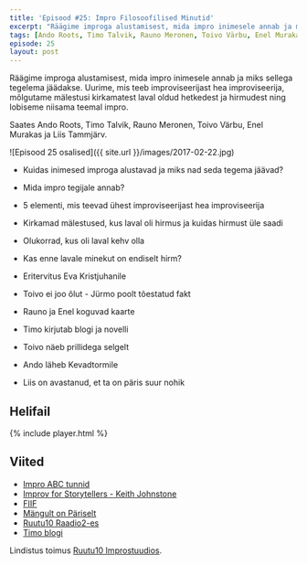 ```yaml
---
title: 'Episood #25: Impro Filosoofilised Minutid'
excerpt: "Räägime improga alustamisest, mida impro inimesele annab ja miks sellega tegelema jäädakse. Uurime, mis teeb improviseerijast hea improviseerija, mõlgutame mälestusi kirkamatest laval oldud hetkedest ja hirmudest ning lobiseme niisama teemal impro."
tags: [Ando Roots, Timo Talvik, Rauno Meronen, Toivo Värbu, Enel Murakas, Liis Tammjärv]
episode: 25
layout: post
---
```


Räägime improga alustamisest, mida impro inimesele annab ja miks sellega tegelema jäädakse. Uurime, mis teeb improviseerijast hea improviseerija, mõlgutame mälestusi kirkamatest laval oldud hetkedest ja hirmudest ning lobiseme niisama teemal impro.

Saates Ando Roots, Timo Talvik, Rauno Meronen, Toivo Värbu, Enel Murakas ja Liis Tammjärv.

![Episood 25 osalised]({{ site.url }}/images/2017-02-22.jpg)

- Kuidas inimesed improga alustavad ja miks nad seda tegema jäävad?
- Mida impro tegijale annab?
- 5 elementi, mis teevad ühest improviseerijast hea improviseerija
- Kirkamad mälestused, kus laval oli hirmus ja kuidas hirmust üle saadi
- Olukorrad, kus oli laval kehv olla
- Kas enne lavale minekut on endiselt hirm?

- Eritervitus Eva Kristjuhanile
- Toivo ei joo õlut - Jürmo poolt tõestatud fakt
- Rauno ja Enel koguvad kaarte
- Timo kirjutab blogi ja novelli
- Toivo näeb prillidega selgelt
- Ando läheb Kevadtormile
- Liis on avastanud, et ta on päris suur nohik

## Helifail

{% include player.html %}

## Viited

- [Impro ABC tunnid](http://www.ruutu10.ee/improabc.html)
- [Improv for Storytellers - Keith Johnstone](https://www.goodreads.com/book/show/264908.Impro_for_Storytellers_Theatre_Arts)
- [FIIF](https://www.finlandimprovfestival.com)
- [Mängult on Päriselt](http://improv.ee/events/mangult-on-pariselt/)
- [Ruutu10 Raadio2-es](https://www.facebook.com/improkraatia/posts/557224484327571)
- [Timo blogi](https://zaavu.blogspot.fi/)

Lindistus toimus [Ruutu10 Improstuudios](http://ruutu10.ee/).